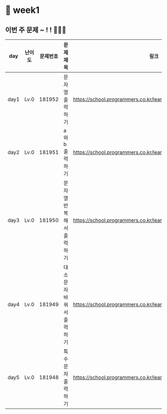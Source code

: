 # 📌 week1
## 이번 주 문제 ~ ! ! 💪💪💪
| day  | 난이도 | 문제번호     | 문제제목          |링크|
|------|-----|------|---------------|--|
| day1 |Lv.0|181952| 문자열 출력하기      | https://school.programmers.co.kr/learn/courses/30/lessons/181952 |
| day2 |Lv.0|181951| a와 b 출력하기     | https://school.programmers.co.kr/learn/courses/30/lessons/181951 |
| day3 |Lv.0|181950| 문자열 반복해서 출력하기 | https://school.programmers.co.kr/learn/courses/30/lessons/181950 |
| day4 |Lv.0|181949| 대소문자 바꿔서 출력하기 | https://school.programmers.co.kr/learn/courses/30/lessons/181949 |
| day5 |Lv.0|181948| 특수문자 출력하기     | https://school.programmers.co.kr/learn/courses/30/lessons/181948 |